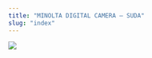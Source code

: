 ```yaml
---
title: "MINOLTA DIGITAL CAMERA – SUDA"
slug: "index"
---
```


[![](/wp-content/PICT2373-300x239.jpg)](/wp-content/PICT2373.jpg)
